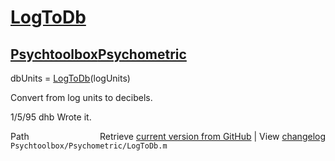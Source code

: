 # [LogToDb](LogToDb)
## [Psychtoolbox](Psychtoolbox)[Psychometric](Psychometric)

dbUnits = [LogToDb](LogToDb)(logUnits)  
  
Convert from log units to decibels.  
  
1/5/95      dhb     Wrote it.  




<div class="code_header" style="text-align:right;">
  <span style="float:left;">Path&nbsp;&nbsp;</span> <span class="counter">Retrieve <a href=
  "https://raw.github.com/Psychtoolbox-3/Psychtoolbox-3/beta/Psychtoolbox/Psychometric/LogToDb.m">current version from GitHub</a> | View <a href=
  "https://github.com/Psychtoolbox-3/Psychtoolbox-3/commits/beta/Psychtoolbox/Psychometric/LogToDb.m">changelog</a></span>
</div>
<div class="code">
  <code>Psychtoolbox/Psychometric/LogToDb.m</code>
</div>


